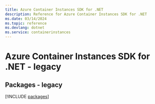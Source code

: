 ```yaml
---
title: Azure Container Instances SDK for .NET
description: Reference for Azure Container Instances SDK for .NET
ms.date: 03/14/2024
ms.topic: reference
ms.devlang: dotnet
ms.service: containerinstances
---
```

# Azure Container Instances SDK for .NET - legacy
## Packages - legacy
[!INCLUDE [packages](container-instances-index.md)]